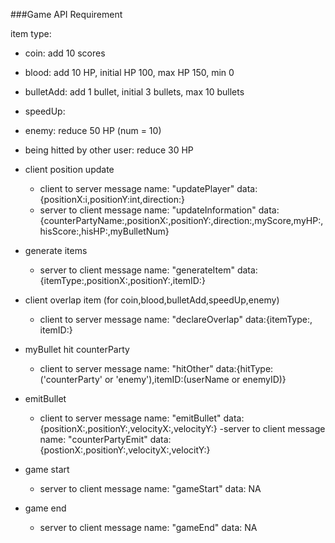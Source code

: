 ###Game API Requirement

item type:
- coin: add 10 scores
- blood: add 10 HP, initial HP 100, max HP 150, min 0
- bulletAdd: add 1 bullet, initial 3 bullets, max 10 bullets
- speedUp: 
- enemy: reduce 50 HP (num = 10)
- being hitted by other user: reduce 30 HP 

 
- client position update
	- client to server
	message name: "updatePlayer"
	data: {positionX:i,positionY:int,direction:}
	- server to client
	message name: "updateInformation"
	data:{counterPartyName:,positionX:,positionY:,direction:,myScore,myHP:,hisScore:,hisHP:,myBulletNum} 
	
- generate items
	- server to client
	message name: "generateItem"
	data: {itemType:,positionX:,positionY:,itemID:}
	
- client overlap item (for coin,blood,bulletAdd,speedUp,enemy)
	- client to server
	message name: "declareOverlap"
	data:{itemType:, itemID:}
	
- myBullet hit counterParty
	- client to server
	message name: "hitOther"
	data:{hitType:('counterParty' or 'enemy'),itemID:(userName or enemyID)}
	
- emitBullet 
	- client to server
	message name: "emitBullet"
	data:{positionX:,positionY:,velocityX:,velocityY:}
	-server to client
	message name: "counterPartyEmit"
	data:{postionX:,positionY:,velocityX:,velocitY:}
	
	
- game start
	- server to client
	message name: "gameStart"
	data: NA

- game end
	- server to client
	message name: "gameEnd"
	data: NA

